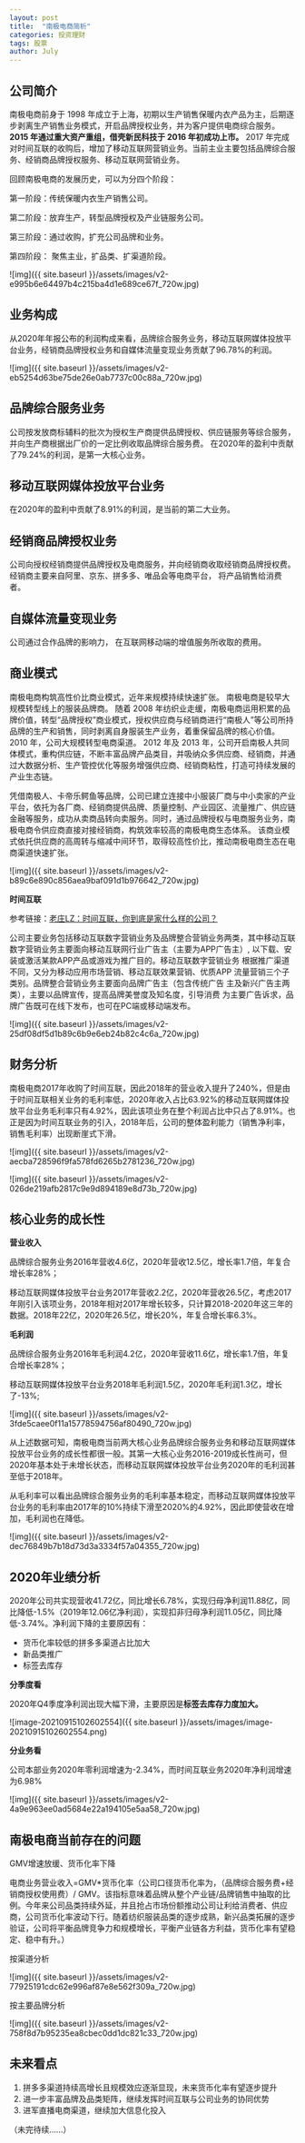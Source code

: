 ```yaml
---
layout: post
title:  "南极电商简析"
categories: 投资理财
tags: 股票
author: July
---
```


## 公司简介

南极电商前身于 1998 年成立于上海，初期以生产销售保暖内衣产品为主，后期逐步剥离生产销售业务模式，开启品牌授权业务，并为客户提供电商综合服务。**2015 年通过重大资产重组，借壳新民科技于 2016 年初成功上市。** 2017 年完成对时间互联的收购后，增加了移动互联网营销业务。当前主业主要包括品牌综合服务、经销商品牌授权服务、移动互联网营销业务。

回顾南极电商的发展历史，可以为分四个阶段：

第一阶段：传统保暖内衣生产销售公司。

第二阶段：放弃生产，转型品牌授权及产业链服务公司。

第三阶段：通过收购，扩充公司品牌和业务。

第四阶段： 聚焦主业，扩品类、扩渠道阶段。

![img]({{ site.baseurl }}/assets/images/v2-e995b6e64497b4c215ba4d1e689ce67f_720w.jpg)

## 业务构成

从2020年年报公布的利润构成来看，品牌综合服务业务，移动互联网媒体投放平台业务，经销商品牌授权业务和自媒体流量变现业务贡献了96.78%的利润。

![img]({{ site.baseurl }}/assets/images/v2-eb5254d63be75de26e0ab7737c00c88a_720w.jpg)

## 品牌综合服务业务

公司按发放商标辅料的批次为授权生产商提供品牌授权、供应链服务等综合服务，并向生产商根据出厂价的一定比例收取品牌综合服务费。 在2020年的盈利中贡献了79.24%的利润，是第一大核心业务。

## 移动互联网媒体投放平台业务

在2020年的盈利中贡献了8.91%的利润，是当前的第二大业务。

## 经销商品牌授权业务

公司向授权经销商提供品牌授权及电商服务，并向经销商收取经销商品牌授权费。 经销商主要来自阿里、京东、拼多多、唯品会等电商平台， 将产品销售给消费者。

## 自媒体流量变现业务

公司通过合作品牌的影响力， 在互联网移动端的增值服务所收取的费用。

## 商业模式

南极电商构筑高性价比商业模式，近年来规模持续快速扩张。 南极电商是较早大规模转型线上的服装品牌商。 随着 2008 年纺织业走缓，南极电商运用积累的品牌价值，转型“品牌授权”商业模式，授权供应商与经销商进行“南极人”等公司所持品牌的生产和销售，同时剥离自身服装生产业务，着重保留品牌的核心价值。 2010 年，公司大规模转型电商渠道。 2012 年及 2013 年，公司开启南极人共同体模式，重构供应链，不断丰富品牌产品类目，并吸纳众多供应商、经销商，并通过大数据分析、生产管控优化等服务增强供应商、经销商粘性，打造可持续发展的产业生态链。

凭借南极人、卡帝乐鳄鱼等品牌，公司已建立连接中小服装厂商与中小卖家的产业平台，依托为各厂商、经销商提供品牌、质量控制、产业园区、流量推广、供应链金融等服务，成功从卖商品转向卖服务。同时，通过品牌授权与电商服务业务，南极电商令供应商直接对接经销商，构筑效率较高的南极电商生态体系。 该商业模式依托供应商的高周转与缩减中间环节，取得较高性价比，推动南极电商生态在电商渠道快速扩张。

![img]({{ site.baseurl }}/assets/images/v2-b89c6e890c856aea9baf091d1b976642_720w.jpg)

**时间互联**

参考链接：[老庄LZ：时间互联，你到底是家什么样的公司？](https://zhuanlan.zhihu.com/p/357007678)

公司主要业务包括移动互联数字营销业务及品牌整合营销业务两类，其中移动互联数字营销业务主要面向移动互联网行业广告主（主要为APP广告主）, 以下载、安装或激活某款APP产品或游戏为推广目的。移动互联数字营销业务 根据推广渠道不同，又分为移动应用市场营销、移动互联效果营销、优质APP 流量营销三个子类别。品牌整合营销业务主要面向品牌广告主（包含传统广告 主及新兴广告主两类），主要以品牌宣传，提高品牌美誉度及知名度，引导消费 为主要广告诉求，品牌广告既可在线下发布，也可在PC端或移动端发布。

![img]({{ site.baseurl }}/assets/images/v2-25df08df5d1b89c6b9e6eb24b82c4c6a_720w.jpg)

## 财务分析

南极电商2017年收购了时间互联，因此2018年的营业收入提升了240%，但是由于时间互联相关业务的毛利率低，2020年收入占比63.92%的移动互联网媒体投放平台业务毛利率只有4.92%，因此该项业务在整个利润占比中只占了8.91%。也正是因为时间互联业务的引入，2018年后，公司的整体盈利能力（销售净利率，销售毛利率）出现断崖式下滑。

![img]({{ site.baseurl }}/assets/images/v2-aecba728596f9fa578fd6265b2781236_720w.jpg)

![img]({{ site.baseurl }}/assets/images/v2-026de219afb2817c9e9d894189e8d73b_720w.jpg)

## 核心业务的成长性

**营业收入**

品牌综合服务业务2016年营收4.6亿，2020年营收12.5亿，增长率1.7倍，年复合增长率28%；

移动互联网媒体投放平台业务2017年营收2.2亿，2020年营收26.5亿，考虑2017年刚引入该项业务，2018年相对2017年增长较多，只计算2018-2020年这三年的数据。2018年22亿，2020年26.5亿，增长20%，年复合增长率6.3%。

**毛利润**

品牌综合服务业务2016年毛利润4.2亿，2020年营收11.6亿，增长率1.7倍，年复合增长率28%；

移动互联网媒体投放平台业务2018年毛利润1.5亿，2020年毛利润1.3亿，增长了-13%;

![img]({{ site.baseurl }}/assets/images/v2-3fde5caee0f11a15778594756af80490_720w.jpg)

从上述数据可知，南极电商当前两大核心业务品牌综合服务业务和移动互联网媒体投放平台业务的成长性都很一般。其第一大核心业务2016-2019成长性尚可，但2020年基本处于未增长状态，而移动互联网媒体投放平台业务2020年的毛利润甚至低于2018年。

从毛利率可以看出品牌综合服务业务的毛利率基本稳定，而移动互联网媒体投放平台业务的毛利率由2017年的10%持续下滑至2020%的4.92%，因此即使营收在增加，毛利润也在降低。

![img]({{ site.baseurl }}/assets/images/v2-dec76849b7b18d73d3a3334f57a04355_720w.jpg)

## 2020年业绩分析

2020年公司共实现营收41.72亿，同比增长6.78%，实现归母净利润11.88亿，同比降低-1.5%（2019年12.06亿净利润），实现扣非归母净利润11.05亿，同比降低-3.74%。净利润下降的主要原因有：

- 货币化率较低的拼多多渠道占比加大
- 新品类推广
- 标签去库存

**分季度看**

2020年Q4季度净利润出现大幅下滑，主要原因是**标签去库存力度加大。**

![image-20210915102602554]({{ site.baseurl }}/assets/images/image-20210915102602554.png)

**分业务看**

公司本部业务2020年零利润增速为-2.34%，而时间互联业务2020年净利润增速为6.98%

![img]({{ site.baseurl }}/assets/images/v2-4a9e963ee0ad5684e22a194105e5aa58_720w.jpg)

## 南极电商当前存在的问题

GMV增速放缓、货币化率下降

电商业务营业收入=GMV*货币化率（公司口径货币化率为，（品牌综合服务费+经销商授权使用费）/ GMV。该指标意味着品牌从整个产业链/品牌销售中抽取的比例。今年来公司品类持续外延，并且抢占市场份额推动公司让利给消费者、供应商，公司货币化率波动下行。随着纺织服装品类的逐步成熟，新兴品类拓展的逐步验证，公司将平衡品牌竞争力和规模增长，平衡产业链各方利益，货币化率有望稳定、稳中有升。）

按渠道分析

![img]({{ site.baseurl }}/assets/images/v2-77925191cdc62e996af87e8e562f309a_720w.jpg)

按主要品牌分析

![img]({{ site.baseurl }}/assets/images/v2-758f8d7b95235ea8cbec0dd1dc821c33_720w.jpg)

## 未来看点

1. 拼多多渠道持续高增长且规模效应逐渐显现，未来货币化率有望逐步提升
2. 进一步丰富品牌及品类矩阵，继续发挥时间互联与公司业务的协同优势
3. 进军直播电商渠道，继续加大信息化投入

（未完待续......）